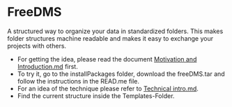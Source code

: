 # FreeDMS
A structured way to organize your data in standardized folders. 
This makes folder structures machine readable and makes it easy to exchange your projects with others.

  * For getting the idea, please read the document [Motivation and Introduction.md](../blob/master/Motivation%20and%20Introduction.md) first.
  * To try it, go to the installPackages folder, download the freeDMS.tar and follow the instructions in the READ.me file.
  * For an idea of the technique please refer to [Technical intro.md](../blob/master/Technical%20intro.md).
  * Find the current structure inside the Templates-Folder.
